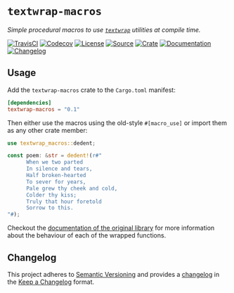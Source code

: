 # `textwrap-macros`

*Simple procedural macros to use [`textwrap`] utilities at compile time.*

[`textwrap`]: https://github.com/mgeisler/textwrap

[![TravisCI](https://img.shields.io/travis/althonos/textwrap-macros/master.svg?maxAge=600&style=flat-square)](https://travis-ci.com/althonos/textwrap-macros/branches)
[![Codecov](https://img.shields.io/codecov/c/gh/althonos/textwrap-macros/master.svg?style=flat-square&maxAge=600)](https://codecov.io/gh/althonos/textwrap-macros)
[![License](https://img.shields.io/badge/license-MIT-blue.svg?style=flat-square&maxAge=2678400)](https://choosealicense.com/licenses/mit/)
[![Source](https://img.shields.io/badge/source-GitHub-303030.svg?maxAge=2678400&style=flat-square)](https://github.com/althonos/textwrap-macros)
[![Crate](https://img.shields.io/crates/v/textwrap-macros.svg?maxAge=600&style=flat-square)](https://crates.io/crates/textwrap-macros)
[![Documentation](https://img.shields.io/badge/docs.rs-latest-4d76ae.svg?maxAge=2678400&style=flat-square)](https://docs.rs/textwrap-macros)
[![Changelog](https://img.shields.io/badge/keep%20a-changelog-8A0707.svg?maxAge=2678400&style=flat-square)](https://github.com/althonos/textwrap-macros.rs/blob/master/CHANGELOG.md)


## Usage

Add the `textwrap-macros` crate to the `Cargo.toml` manifest:

```toml
[dependencies]
textwrap-macros = "0.1"
```

Then either use the macros using the old-style `#[macro_use]` or import them as
any other crate member:
```rust
use textwrap_macros::dedent;

const poem: &str = dedent!(r#"
      When we two parted
      In silence and tears,
      Half broken-hearted
      To sever for years,
      Pale grew thy cheek and cold,
      Colder thy kiss;
      Truly that hour foretold
      Sorrow to this.
"#);
```

Checkout the [documentation of the original library](https://docs.rs/textwrap/)
for more information about the behaviour of each of the wrapped functions.

## Changelog

This project adheres to [Semantic Versioning](http://semver.org/spec/v2.0.0.html)
and provides a [changelog](https://github.com/althonos/textwrap-macros/blob/master/CHANGELOG.md)
in the [Keep a Changelog](http://keepachangelog.com/en/1.0.0/) format.
